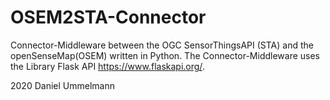 # OSEM2STA-Connector
Connector-Middleware between the OGC SensorThingsAPI (STA) and the openSenseMap(OSEM) written in Python.
The Connector-Middleware uses the Library Flask API https://www.flaskapi.org/.

2020 Daniel Ummelmann


